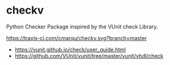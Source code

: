 # checkv
Python Checker Package inspired by the VUnit check Library.

https://travis-ci.com/cmarqu/checkv.svg?branch=master

* https://vunit.github.io/check/user_guide.html
* https://github.com/VUnit/vunit/tree/master/vunit/vhdl/check
